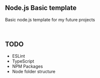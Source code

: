 ## Node.js Basic template

Basic node.js template for my future projects

<br>

## TODO

- ESLint
- TypeScript
- NPM Packages
- Node folder structure
